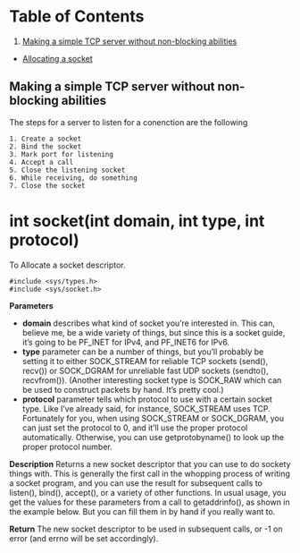 # Table of Contents
1. [Making a simple TCP server without non-blocking abilities](#tcp_server)
  + [Allocating a socket](#socket)


<a href name="tcp_server"></a>
## Making a simple TCP server without non-blocking abilities

The steps for a server to listen for a conenction are the following
```text
1. Create a socket
2. Bind the socket
3. Mark port for listening
4. Accept a call
5. Close the listening socket
6. While receiving, do something
7. Close the socket
```

<a name="socket"></a>
# int socket(int domain, int type, int protocol)
To Allocate a socket descriptor.

```text
#include <sys/types.h>
#include <sys/socket.h>
```

**Parameters**
+ **domain** describes what kind of socket you’re interested in. This can, believe me, be a wide variety of things, but since this is a socket guide, it’s going to be PF_INET for IPv4, and PF_INET6 for IPv6.
+ **type** parameter can be a number of things, but you’ll probably be setting it to either SOCK_STREAM for reliable TCP sockets (send(), recv()) or SOCK_DGRAM for unreliable fast UDP sockets (sendto(), recvfrom()). (Another interesting socket type is SOCK_RAW which can be used to construct packets by hand. It’s pretty cool.)
+ **protocol** parameter tells which protocol to use with a certain socket type. Like I’ve already said, for instance, SOCK_STREAM uses TCP. Fortunately for you, when using SOCK_STREAM or SOCK_DGRAM, you can just set the protocol to 0, and it’ll use the proper protocol automatically. Otherwise, you can use getprotobyname() to look up the proper protocol number.

**Description**
Returns a new socket descriptor that you can use to do sockety things with. This is generally the first call in the whopping process of writing a socket program, and you can use the result for subsequent calls to listen(), bind(), accept(), or a variety of other functions.
In usual usage, you get the values for these parameters from a call to getaddrinfo(), as shown in the example below. But you can fill them in by hand if you really want to.

**Return**
The new socket descriptor to be used in subsequent calls, or -1 on error (and errno will be set accordingly).



